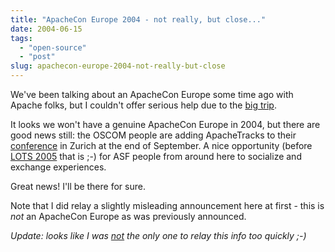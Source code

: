 ```yaml
---
title: "ApacheCon Europe 2004 - not really, but close..."
date: 2004-06-15
tags: 
  - "open-source"
  - "post"
slug: apachecon-europe-2004-not-really-but-close
---
```


We've been talking about an ApacheCon Europe some time ago with Apache folks, but I couldn't offer serious help due to the [big trip](http://codeconsult.ch/bertrand/archives/000338.html).

It looks we won't have a genuine ApacheCon Europe in 2004, but there are good news still: the OSCOM people are adding ApacheTracks to their [conference](http://www.oscom.org/events/oscom4/rfp.html) in Zurich at the end of September. A nice opportunity (before [LOTS 2005](http://lots.ch) that is ;-) for ASF people from around here to socialize and exchange experiences.

Great news! I'll be there for sure.

Note that I did relay a slightly misleading announcement here at first - this is _not_ an ApacheCon Europe as was previously announced.

_Update: looks like I was [not](http://www.silent-penguin.com/archives/001845.html) the only one to relay this info too quickly ;-)_
